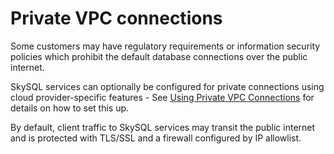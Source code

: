 # Private VPC connections

Some customers may have regulatory requirements or information security policies which prohibit the default database connections over the public internet.

SkySQL services can optionally be configured for private connections using cloud provider-specific features - See [Using Private VPC Connections](<../../Using AWS GCP private VPC connections/>) for details on how to set this up. 

By default, client traffic to SkySQL services may transit the public internet and is protected with TLS/SSL and a firewall configured by IP allowlist.